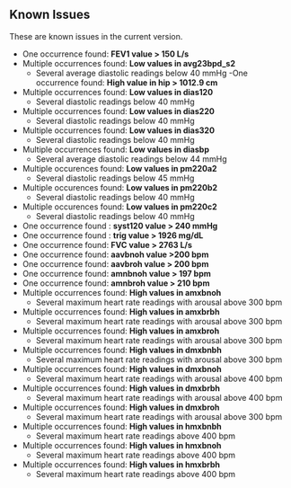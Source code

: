 ## Known Issues

These are known issues in the current version.

- One occurrence found: **FEV1 value > 150 L/s**
- Multiple occurrences found: **Low values in avg23bpd_s2**
  - Several average diastolic readings below 40 mmHg
-One occurrence found: **High value in hip > 1012.9 cm**
- Multiple occurrences found: **Low values in dias120**
  - Several diastolic readings below 40 mmHg
- Multiple occurrences found: **Low values in dias220**
  - Several diastolic readings below 40 mmHg
- Multiple occurrences found: **Low values in dias320**
  - Several diastolic readings below 40 mmHg
- Multiple occurrences found: **Low values in diasbp**
  - Several average diastolic readings below 44 mmHg
- Multiple occurences found: **Low values in pm220a2**
  - Several diastolic readings below 45 mmHg
- Multiple occurences found: **Low values in pm220b2**
  - Several diastolic readings below 40 mmHg
- Multiple occurences found: **Low values in pm220c2**
  - Several diastolic readings below 40 mmHg
- One occurrence found : **syst120 value > 240 mmHg**
- One occurrence found : **trig value > 1926 mg/dL**
- One occurrence found: **FVC value > 2763 L/s**
- One occurrence found: **aavbnoh value >200 bpm**
- One occurrence found: **aavbroh value > 200 bpm**
- One occurrence found: **amnbnoh value > 197 bpm**
- One occurrence found: **amnbroh value > 210 bpm**
- Multiple occurrences found: **High values in amxbnoh**
  - Several maximum heart rate readings with arousal above 300 bpm
- Multiple occurrences found: **High values in amxbrbh**
  - Several maximum heart rate readings with arousal above 300 bpm
- Multiple occurrences found: **High values in amxbroh**
  - Several maximum heart rate readings with arousal above 300 bpm
- Multiple occurrences found: **High values in dmxbnbh**
  - Several maximum heart rate readings with arousal above 300 bpm
- Multiple occurrences found: **High values in dmxbnoh**
  - Several maximum heart rate readings with arousal above 400 bpm
- Multiple occurrences found: **High values in dmxbrbh**
  - Several maximum heart rate readings with arousal above 400 bpm
- Multiple occurrences found: **High values in dmxbroh**
  - Several maximum heart rate readings with arousal above 300 bpm
- Multiple occurrences found: **High values in hmxbnbh**
  - Several maximum heart rate readings above 400 bpm
- Multiple occurrences found: **High values in hmxbnoh**
  - Several maximum heart rate readings above 400 bpm
- Multiple occurrences found: **High values in hmxbrbh**
  - Several maximum heart rate readings above 400 bpm
